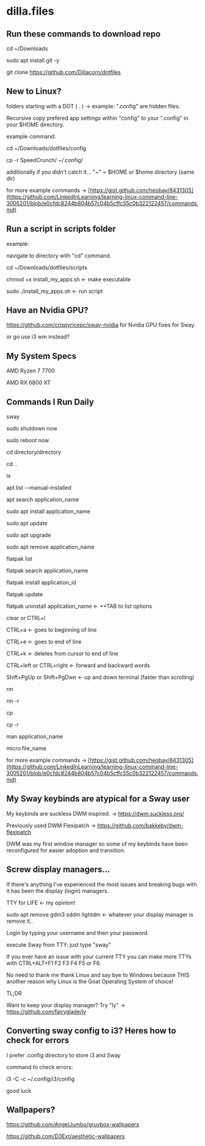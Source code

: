 # dilla.files

Run these commands to download repo
-----------------------------------------------------------------------------------------

cd ~/Downloads

sudo apt install git -y

git clone https://github.com/Dillacorn/dotfiles

New to Linux?
-----------------------------------------------------------------------------------------

folders starting with a DOT ( . ) -> example: ".config" are hidden files.

Recursive copy prefered app settings within "config" to your ".config" in your $HOME directory.

example command:

cd ~/Downloads/dotfiles/config

cp -r SpeedCrunch/ ~/.config/

additionally if you didn't catch it... "~" = $HOME or $home directory (same dir)

for more example commands -> [https://gist.github.com/heobay/8431305](https://github.com/LinkedInLearning/learning-linux-command-line-3005201/blob/e0cfdc8244b804b57c04b5cffc55c0b322122457/commands.md)

Run a script in scripts folder
-----------------------------------------------------------------------------------------

example:

navigate to directory with "cd" command.

cd ~/Downloads/dotfiles/scripts

chmod +x install_my_apps.sh     <- make executable

sudo ./install_my_apps.sh       <- run script

Have an Nvidia GPU?
-----------------------------------------------------------------------------------------

https://github.com/crispyricepc/sway-nvidia for Nvidia GPU fixes for Sway.

or go use i3 wm instead?

My System Specs
-----------------------------------------------------------------------------------------

AMD Ryzen 7 7700

AMD RX 6800 XT

Commands I Run Daily
-----------------------------------------------------------------------------------------

sway

sudo shutdown now

sudo reboot now

cd directory/directory

cd ..

ls

apt list --manual-installed

apt search application_name

sudo apt install application_name

sudo apt update

sudo apt upgrade

sudo apt remove application_name

flatpak list

flatpak search application_name

flatpak install application_id

flatpak update

flatpak uninstall application_name <- ++TAB to list options

clear or CTRL+l

CTRL+a <- goes to beginning of line

CTRL+e <- goes to end of line

CTRL+k <- deletes from cursor to end of line

CTRL+left or CTRL+right <- forward and backward words

Shift+PgUp or Shift+PgDwn <- up and down terminal (faster than scrolling)

rm

rm -r

cp

cp -r

man application_name

micro file_name

for more example commands -> [https://gist.github.com/heobay/8431305](https://github.com/LinkedInLearning/learning-linux-command-line-3005201/blob/e0cfdc8244b804b57c04b5cffc55c0b322122457/commands.md)

My Sway keybinds are atypical for a Sway user
-----------------------------------------------------------------------------------------

My keybinds are suckless DWM inspired. -> https://dwm.suckless.org/

Previously used DWM Flexipatch -> https://github.com/bakkeby/dwm-flexipatch

DWM was my first window manager so some of my keybinds have been reconfigured for easier adoption and transition.

Screw display managers...
-----------------------------------------------------------------------------------------

If there's anything I've experienced the most issues and breaking bugs with it has been the display (login) managers.

TTY for LIFE <- my opinion!

sudo apt remove gdm3 sddm lightdm <- whatever your display manager is remove it..

Login by typing your username and then your password.

execute Sway from TTY: just type "sway"

If you ever have an issue with your current TTY you can make more TTYs with CTRL+ALT+F1 F2 F3 F4 F5 or F6.

No need to thank me thank Linux and say bye to Windows because THIS another reason why Linux is the Goat Operating System of choice!

TL;DR

Want to keep your display manager? Try "ly" -> https://github.com/fairyglade/ly

Converting sway config to i3? Heres how to check for errors
-----------------------------------------------------------------------------------------

I prefer .config directory to store i3 and Sway

command to check errors:

i3 -C -c ~/.config/i3/config

good luck

Wallpapers?
-----------------------------------------------------------------------------------------

https://github.com/AngelJumbo/gruvbox-wallpapers

https://github.com/D3Ext/aesthetic-wallpapers
